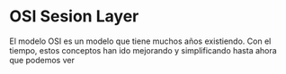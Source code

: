 # OSI Sesion Layer

El modelo OSI es un modelo que tiene muchos años existiendo. Con el tiempo, estos conceptos han ido mejorando y simplificando hasta ahora que podemos ver
